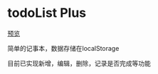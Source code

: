 # todoList Plus

[预览](https://jx-zyf.github.io/todoList_plus/build/index.html)

简单的记事本，数据存储在localStorage

目前已实现新增，编辑，删除，记录是否完成等功能
